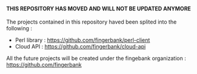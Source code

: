 #### THIS REPOSITORY HAS MOVED AND WILL NOT BE UPDATED ANYMORE

The projects contained in this repository haved been splited into the following : 
* Perl library : https://github.com/fingerbank/perl-client
* Cloud API : https://github.com/fingerbank/cloud-api

All the future projects will be created under the fingebank organization : https://github.com/fingerbank
